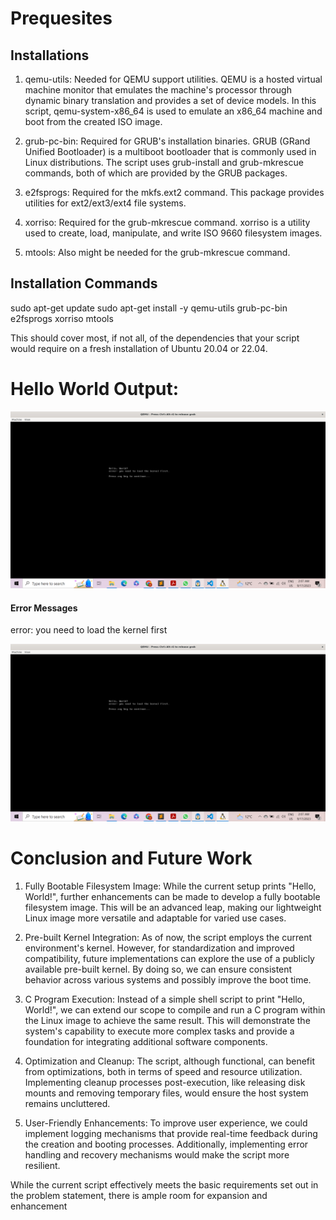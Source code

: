 # Prequesites

## Installations
1. qemu-utils: Needed for QEMU support utilities. QEMU is a hosted virtual machine monitor that emulates the machine's processor through dynamic binary translation and provides a set of device models. In this script, qemu-system-x86_64 is used to emulate an x86_64 machine and boot from the created ISO image.

2. grub-pc-bin: Required for GRUB's installation binaries. GRUB (GRand Unified Bootloader) is a multiboot bootloader that is commonly used in Linux distributions. The script uses grub-install and grub-mkrescue commands, both of which are provided by the GRUB packages.

3. e2fsprogs: Required for the mkfs.ext2 command. This package provides utilities for ext2/ext3/ext4 file systems.

4. xorriso: Required for the grub-mkrescue command. xorriso is a utility used to create, load, manipulate, and write ISO 9660 filesystem images.

5. mtools: Also might be needed for the grub-mkrescue command.
   
## Installation Commands  

sudo apt-get update
sudo apt-get install -y qemu-utils grub-pc-bin e2fsprogs xorriso mtools

This should cover most, if not all, of the dependencies that your script would require on a fresh installation of Ubuntu 20.04 or 22.04.

# Hello World Output:

![Hello World Output](./output_images/hello_world_output.png)

#### Error Messages

error: you need to load the kernel first


![Terminal Output](./output_images/hello_world_output.png)

# Conclusion and Future Work

1. Fully Bootable Filesystem Image: While the current setup prints "Hello, World!", further enhancements can be made to develop a fully bootable filesystem image. This will be an advanced leap, making our lightweight Linux image more versatile and adaptable for varied use cases.

2. Pre-built Kernel Integration: As of now, the script employs the current environment's kernel. However, for standardization and improved compatibility, future implementations can explore the use of a publicly available pre-built kernel. By doing so, we can ensure consistent behavior across various systems and possibly improve the boot time.

3. C Program Execution: Instead of a simple shell script to print "Hello, World!", we can extend our scope to compile and run a C program within the Linux image to achieve the same result. This will demonstrate the system's capability to execute more complex tasks and provide a foundation for integrating additional software components.

4. Optimization and Cleanup: The script, although functional, can benefit from optimizations, both in terms of speed and resource utilization. Implementing cleanup processes post-execution, like releasing disk mounts and removing temporary files, would ensure the host system remains uncluttered.

5. User-Friendly Enhancements: To improve user experience, we could implement logging mechanisms that provide real-time feedback during the creation and booting processes. Additionally, implementing error handling and recovery mechanisms would make the script more resilient.

While the current script effectively meets the basic requirements set out in the problem statement, there is ample room for expansion and enhancement